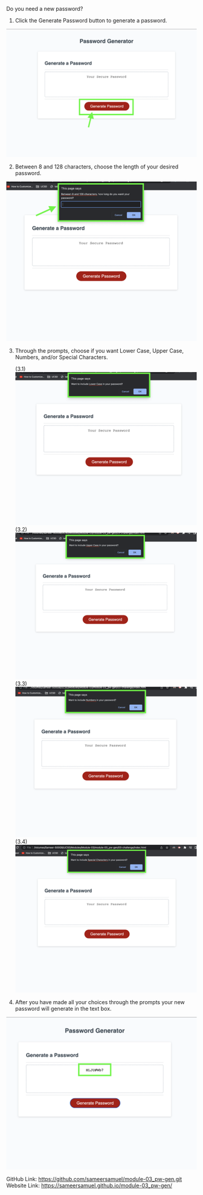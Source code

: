 Do you need a new password?

1. Click the Generate Password button to generate a password.

![screenshot](./screenshots/pw-gen_step-1.png)

2. Between 8 and 128 characters, choose the length of your desired password.

![screenshot](./screenshots/pw-gen_step-2.png)

3. Through the prompts, choose if you want Lower Case, Upper Case, Numbers, and/or Special Characters.


    (3.1) 
![screenshot](./screenshots/pw-gen_step-3.1.png)
    (3.2)
![screenshot](./screenshots/pw-gen_step-3.2.png)
    (3.3)
![screenshot](./screenshots/pw-gen_step-3.3.png)
    (3.4)
![screenshot](./screenshots/pw-gen_step-3.4.png)

4. After you have made all your choices through the prompts your new password will generate in the text box.

![screenshot](./screenshots/pw-gen_step-4.png)



GitHub Link: https://github.com/sameersamuel/module-03_pw-gen.git
Website Link: https://sameersamuel.github.io/module-03_pw-gen/